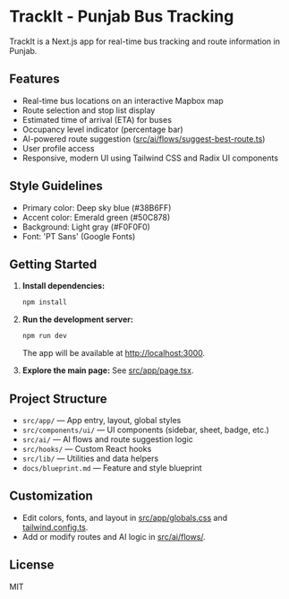 # TrackIt - Punjab Bus Tracking

TrackIt is a Next.js app for real-time bus tracking and route information in Punjab.

## Features

- Real-time bus locations on an interactive Mapbox map
- Route selection and stop list display
- Estimated time of arrival (ETA) for buses
- Occupancy level indicator (percentage bar)
- AI-powered route suggestion ([src/ai/flows/suggest-best-route.ts](src/ai/flows/suggest-best-route.ts))
- User profile access
- Responsive, modern UI using Tailwind CSS and Radix UI components

## Style Guidelines

- Primary color: Deep sky blue (#38B6FF)
- Accent color: Emerald green (#50C878)
- Background: Light gray (#F0F0F0)
- Font: 'PT Sans' (Google Fonts)

## Getting Started

1. **Install dependencies:**
   ```sh
   npm install
   ```

2. **Run the development server:**
   ```sh
   npm run dev
   ```

   The app will be available at [http://localhost:3000](http://localhost:3000).

3. **Explore the main page:**
   See [src/app/page.tsx](src/app/page.tsx).

## Project Structure

- `src/app/` — App entry, layout, global styles
- `src/components/ui/` — UI components (sidebar, sheet, badge, etc.)
- `src/ai/` — AI flows and route suggestion logic
- `src/hooks/` — Custom React hooks
- `src/lib/` — Utilities and data helpers
- `docs/blueprint.md` — Feature and style blueprint

## Customization

- Edit colors, fonts, and layout in [src/app/globals.css](src/app/globals.css) and [tailwind.config.ts](tailwind.config.ts).
- Add or modify routes and AI logic in [src/ai/flows/](src/ai/flows/).

## License

MIT